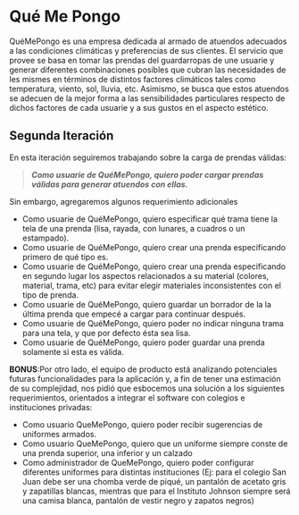 # Qué Me Pongo

QuéMePongo es una empresa dedicada al armado de atuendos adecuados a las condiciones climáticas y preferencias de sus clientes. El servicio que provee se basa en tomar las prendas del guardarropas de une usuarie y generar diferentes combinaciones posibles que cubran las necesidades de les mismes en términos de distintos factores climáticos tales como temperatura, viento, sol, lluvia, etc. Asimismo, se busca que estos atuendos se adecuen de la mejor forma a las sensibilidades particulares respecto de dichos factores de cada usuarie y a sus gustos en el aspecto estético.

## Segunda Iteración

En esta iteración seguiremos trabajando sobre la carga de prendas válidas:

> **_Como usuarie de QuéMePongo, quiero poder cargar prendas válidas para generar atuendos con ellas._**

Sin embargo, agregaremos algunos requerimiento adicionales

- Como usuarie de QuéMePongo, quiero especificar qué trama tiene la tela de una prenda (lisa, rayada, con lunares, a cuadros o un estampado).
- Como usuarie de QuéMePongo, quiero crear una prenda especificando primero de qué tipo es.
- Como usuarie de QuéMePongo, quiero crear una prenda especificando en segundo lugar los aspectos relacionados a su material (colores, material, trama, etc) para evitar elegir materiales inconsistentes con el tipo de prenda.
- Como usuarie de QuéMePongo, quiero guardar un borrador de la la última prenda que empecé a cargar para continuar después.
- Como usuarie de QuéMePongo, quiero poder no indicar ninguna trama para una tela, y que por defecto ésta sea lisa.
- Como usuarie de QuéMePongo, quiero poder guardar una prenda solamente si esta es válida.

**BONUS**:Por otro lado, el equipo de producto está analizando potenciales futuras funcionalidades para la aplicación y, a fin de tener una estimación de su complejidad, nos pidió que esbocemos una solución a los siguientes requerimientos, orientados a integrar el software con colegios e instituciones privadas:

- Como usuario QueMePongo, quiero poder recibir sugerencias de uniformes armados.
- Como usuario QueMePongo, quiero que un uniforme siempre conste de una prenda superior, una inferior y un calzado
- Como administrador de QueMePongo, quiero poder configurar diferentes uniformes para distintas instituciones (Ej: para el colegio San Juan debe ser una chomba verde de piqué, un pantalón de acetato gris y zapatillas blancas, mientras que para el Instituto Johnson siempre será una camisa blanca, pantalón de vestir negro y zapatos negros) 
